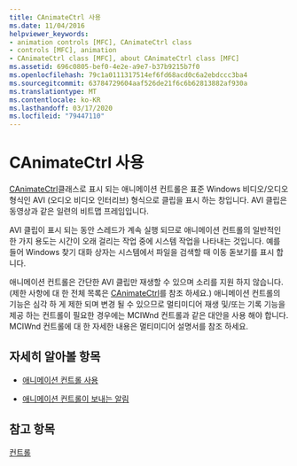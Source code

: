 ```yaml
---
title: CAnimateCtrl 사용
ms.date: 11/04/2016
helpviewer_keywords:
- animation controls [MFC], CAnimateCtrl class
- controls [MFC], animation
- CAnimateCtrl class [MFC], about CAnimateCtrl class [MFC]
ms.assetid: 696c0805-bef0-4e2e-a9e7-b37b9215b7f0
ms.openlocfilehash: 79c1a0111317514ef6fd68acd0c6a2ebdccc3ba4
ms.sourcegitcommit: 63784729604aaf526de21f6c6b62813882af930a
ms.translationtype: MT
ms.contentlocale: ko-KR
ms.lasthandoff: 03/17/2020
ms.locfileid: "79447110"
---
```

# <a name="using-canimatectrl"></a>CAnimateCtrl 사용

[CAnimateCtrl](../mfc/reference/canimatectrl-class.md)클래스로 표시 되는 애니메이션 컨트롤은 표준 Windows 비디오/오디오 형식인 AVI (오디오 비디오 인터리브) 형식으로 클립을 표시 하는 창입니다. AVI 클립은 동영상과 같은 일련의 비트맵 프레임입니다.

AVI 클립이 표시 되는 동안 스레드가 계속 실행 되므로 애니메이션 컨트롤의 일반적인 한 가지 용도는 시간이 오래 걸리는 작업 중에 시스템 작업을 나타내는 것입니다. 예를 들어 Windows 찾기 대화 상자는 시스템에서 파일을 검색할 때 이동 돋보기를 표시 합니다.

애니메이션 컨트롤은 간단한 AVI 클립만 재생할 수 있으며 소리를 지원 하지 않습니다. (제한 사항에 대 한 전체 목록은 [CAnimateCtrl](../mfc/reference/canimatectrl-class.md)를 참조 하세요.) 애니메이션 컨트롤의 기능은 심각 하 게 제한 되며 변경 될 수 있으므로 멀티미디어 재생 및/또는 기록 기능을 제공 하는 컨트롤이 필요한 경우에는 MCIWnd 컨트롤과 같은 대안을 사용 해야 합니다. MCIWnd 컨트롤에 대 한 자세한 내용은 멀티미디어 설명서를 참조 하세요.

## <a name="what-do-you-want-to-know-more-about"></a>자세히 알아볼 항목

- [애니메이션 컨트롤 사용](../mfc/using-an-animation-control.md)

- [애니메이션 컨트롤이 보내는 알림](../mfc/notifications-sent-by-animation-controls.md)

## <a name="see-also"></a>참고 항목

[컨트롤](../mfc/controls-mfc.md)
